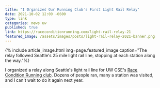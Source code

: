 ```yaml
---
title: "I Organized Our Running Club's First Light Rail Relay"
date: 2021-10-02 12:00 -0600
type: link
categories: news uw
published: true
link: https://raceconditionrunning.com/light-rail-relay-21
featured_image: /assets/images/posts/light-rail-relay-2021-banner.png
---
```


{% include article_image.html img=page.featured_image caption="The relay followed Seattle's 25 mile light rail line, stopping at each station along the way."%}

I organized a relay along Seattle's light rail line for UW CSE's [Race Condition Running club](https://raceconditionrunning.com). Dozens of people ran, many a station was visited, and I can't wait to do it again next year.